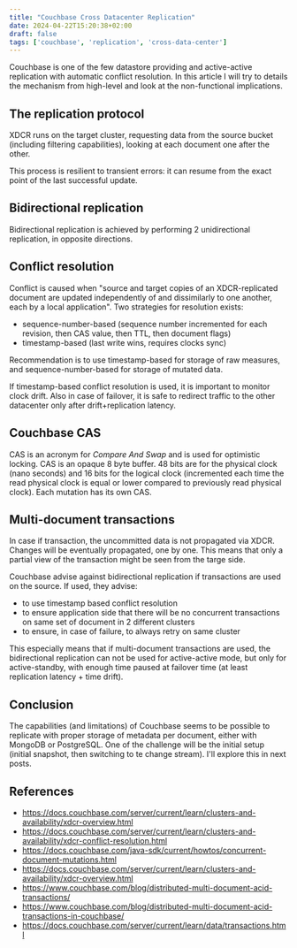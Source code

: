 ```yaml
---
title: "Couchbase Cross Datacenter Replication"
date: 2024-04-22T15:20:38+02:00
draft: false
tags: ['couchbase', 'replication', 'cross-data-center']
---
```


Couchbase is one of the few datastore providing and active-active replication with automatic conflict resolution. In this article I will try to
details the mechanism from high-level and look at the non-functional implications.

<!--more--> 

## The replication protocol 
XDCR runs on the target cluster, requesting data from the source bucket (including filtering capabilities), looking at each document one after the other.

This process is resilient to transient errors: it can resume from the exact point of the last successful update.


## Bidirectional replication
Bidirectional replication is achieved by performing 2 unidirectional replication, in opposite directions.


## Conflict resolution
Conflict is caused when "source and target copies of an XDCR-replicated document are updated independently of and dissimilarly to one another, each by a local application".
Two strategies for resolution exists:
- sequence-number-based (sequence number incremented for each revision, then CAS value, then TTL, then document flags)
- timestamp-based (last write wins, requires clocks sync)

Recommendation is to use timestamp-based for storage of raw measures, and sequence-number-based for storage of mutated data.

If timestamp-based conflict resolution is used, it is important to monitor clock drift. 
Also in case of failover, it is safe to redirect traffic to the other datacenter only after drift+replication latency.

## Couchbase CAS
CAS is an acronym for *Compare And Swap* and is used for optimistic locking.
CAS is an opaque 8 byte buffer. 48 bits are for the physical clock (nano seconds) and 16 bits for the logical clock (incremented each time the read physical clock is equal or lower compared to previously read physical clock). 
Each mutation has its own CAS.

## Multi-document transactions
In case if transaction, the uncommitted data is not propagated via XDCR. Changes will be eventually propagated, one by one. This means that only a partial
view of the transaction might be seen from the targe side.

Couchbase advise against bidirectional replication if transactions are used on the source. If used, they advise:
- to use timestamp based conflict resolution
- to ensure application side that there will be no concurrent transactions on same set of document in 2 different clusters
- to ensure, in case of failure, to always retry on same cluster

This especially means that if multi-document transactions are used, the bidirectional replication can not be used for active-active mode, but only
for active-standby, with enough time paused at failover time (at least replication latency + time drift).

## Conclusion
The capabilities (and limitations) of Couchbase seems to be possible to replicate with proper storage of metadata per document, either with MongoDB or PostgreSQL.
One of the challenge will be the initial setup (initial snapshot, then switching to te change stream).
I'll explore this in next posts.

## References
- https://docs.couchbase.com/server/current/learn/clusters-and-availability/xdcr-overview.html
- https://docs.couchbase.com/server/current/learn/clusters-and-availability/xdcr-conflict-resolution.html
- https://docs.couchbase.com/java-sdk/current/howtos/concurrent-document-mutations.html
- https://docs.couchbase.com/server/current/learn/clusters-and-availability/xdcr-overview.html
- https://www.couchbase.com/blog/distributed-multi-document-acid-transactions/
- https://www.couchbase.com/blog/distributed-multi-document-acid-transactions-in-couchbase/
- https://docs.couchbase.com/server/current/learn/data/transactions.html
